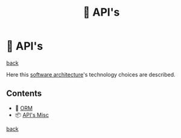 ﻿---
title: "🎁 API's"
---

🎁 API's
========

[back](..)

Here this [software architecture](..\index.md)'s technology choices are described.

Contents
--------

- 📀 [ORM](misc.md)
- 📦 [API's Misc](misc.md)

[back](..)
